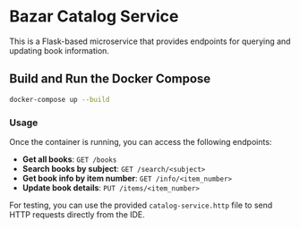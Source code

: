 # Bazar Catalog Service

This is a Flask-based microservice that provides endpoints for querying and updating book information.

## Build and Run the Docker Compose

```bash
docker-compose up --build
```

### Usage

Once the container is running, you can access the following endpoints:

- **Get all books**: `GET /books`
- **Search books by subject**: `GET /search/<subject>`
- **Get book info by item number**: `GET /info/<item_number>`
- **Update book details**: `PUT /items/<item_number>`

For testing, you can use the provided `catalog-service.http` file to send HTTP requests directly from the IDE.
